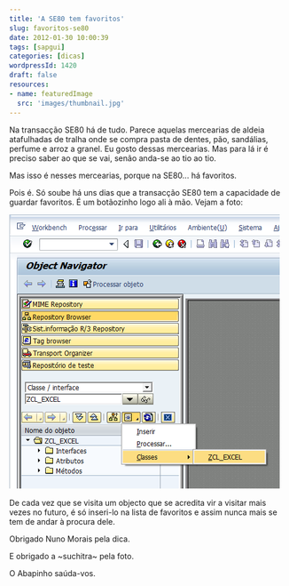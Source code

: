 ```yaml
---
title: 'A SE80 tem favoritos'
slug: favoritos-se80
date: 2012-01-30 10:00:39
tags: [sapgui]
categories: [dicas]
wordpressId: 1420
draft: false
resources:
- name: featuredImage
  src: 'images/thumbnail.jpg'
---
```

Na transacção SE80 há de tudo. Parece aquelas mercearias de aldeia atafulhadas de tralha onde se compra pasta de dentes, pão, sandálias, perfume e arroz a granel. Eu gosto dessas mercearias. Mas para lá ir é preciso saber ao que se vai, senão anda-se ao tio ao tio.

Mas isso é nesses mercearias, porque na SE80... há favoritos.

Pois é. Só soube há uns dias que a transacção SE80 tem a capacidade de guardar favoritos. É um botãozinho logo ali à mão. Vejam a foto:

![Favoritos na SE80][1]

De cada vez que se visita um objecto que se acredita vir a visitar mais vezes no futuro, é só inseri-lo na lista de favoritos e assim nunca mais se tem de andar à procura dele.

Obrigado Nuno Morais pela dica.

E obrigado a ~suchitra~ pela foto.

O Abapinho saúda-vos.

   [1]: images/se80-favoritos.png (se80-favoritos)
